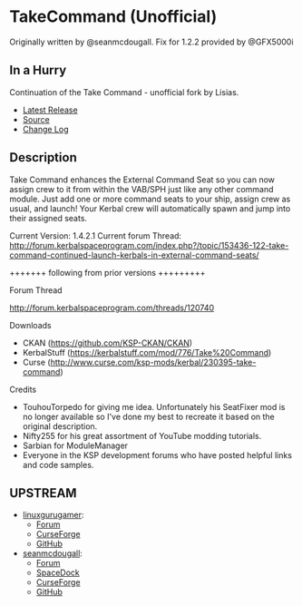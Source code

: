 # TakeCommand (Unofficial)

Originally written by @seanmcdougall. Fix for 1.2.2 provided by @GFX5000i

## In a Hurry

Continuation of the Take Command - unofficial fork by Lisias.

* [Latest Release](https://github.com/net-lisias-kspu/TakeCommand/releases)
* [Source](https://github.com/net-lisias-kspu/TakeCommand)
* [Change Log](./CHANGE_LOG.md)


## Description

Take Command enhances the External Command Seat so you can now assign crew to it from within the VAB/SPH just like any other command module.  Just add one or more command seats to your ship, assign crew as usual, and launch!  Your Kerbal crew will automatically spawn and jump into their assigned seats.

Current Version: 1.4.2.1
Current forum Thread:  http://forum.kerbalspaceprogram.com/index.php?/topic/153436-122-take-command-continued-launch-kerbals-in-external-command-seats/

+++++++ following from prior versions +++++++++

Forum Thread

http://forum.kerbalspaceprogram.com/threads/120740

Downloads
- CKAN (https://github.com/KSP-CKAN/CKAN)
- KerbalStuff (https://kerbalstuff.com/mod/776/Take%20Command)
- Curse (http://www.curse.com/ksp-mods/kerbal/230395-take-command)

Credits
- TouhouTorpedo for giving me idea.  Unfortunately his SeatFixer mod is no longer available so I've done my best to recreate it based on the original description.
- Nifty255 for his great assortment of YouTube modding tutorials.
- Sarbian for ModuleManager
- Everyone in the KSP development forums who have posted helpful links and code samples.


## UPSTREAM

* [linuxgurugamer](https://forum.kerbalspaceprogram.com/index.php?/profile/129964-linuxgurugamer/):
	+ [Forum](https://forum.kerbalspaceprogram.com/index.php?/topic/153436-141-take-command-continued-launch-kerbals-in-external-command-seats/&)
	+ [CurseForge](https://spacedock.info/mod/1112/TakeCommandContinued)
	+ [GitHub](https://github.com/linuxgurugamer/TakeCommand/releases)
* [seanmcdougall](https://forum.kerbalspaceprogram.com/index.php?/profile/143691-seanmcdougall/):
	+ [Forum](https://forum.kerbalspaceprogram.com/index.php?/topic/108711-112-take-command-launch-kerbals-in-external-command-seats-v141-may-6-2016/)
	+ [SpaceDock](https://spacedock.info/mod/585/Take%20Command)
	+ [CurseForge](https://www.curseforge.com/kerbal/ksp-mods/take-command)
	+ [GitHub](https://github.com/seanmcdougall/TakeCommand/releases)
